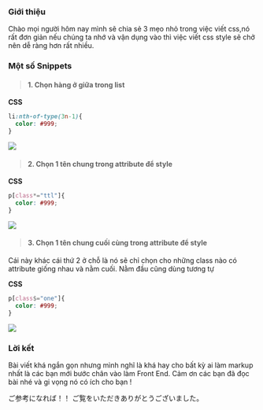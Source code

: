 ### Giới thiệu
Chào mọi người hôm nay mình sẽ chia sẻ 3 mẹo nhỏ trong việc viết css,nó rất đơn giản nếu chúng ta nhớ và vận dụng vào thì việc viết css style sẽ chở nên dễ ràng hơn rất nhiều.

### Một số Snippets
> #### 1. Chọn hàng ở giữa trong list
**CSS**
```CSS
li:nth-of-type(3n-1){
  color: #999;
}
````

![](https://images.viblo.asia/418f3692-0ff5-48c3-8da0-2f7c074ee42f.png)

> #### 2. Chọn 1 tên chung trong attribute để style
**CSS**
```CSS
p[class*="ttl"]{
  color: #999;
}
```
![](https://images.viblo.asia/a0ec058c-709b-43e6-b87a-5eabfe37e84b.png)
> #### 3. Chọn 1 tên chung cuối cùng trong attribute để style 
Cái này khác cái thứ 2 ở chỗ là nó sẽ chỉ chọn cho những class nào có attribute giống nhau và nằm cuối.
Nằm đầu cũng dùng tương tự

**CSS**
```CSS
p[class$="one"]{
  color: #999;
}
```
![](https://images.viblo.asia/a7350e37-1a2f-4f60-bf22-a92f8eae2fe6.png)

### Lời kết
Bài viết khá ngắn gọn nhưng mình nghĩ là khá hay cho bất kỳ ai làm markup nhất là các bạn mới bước chân vào làm Front End.
Cảm ơn các bạn đã đọc bài nhé và gi vọng nó có ích cho bạn !

ご参考になれば！！
ご覧をいただきありがとうございました。